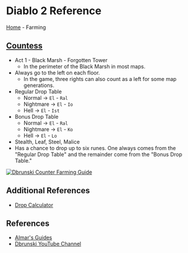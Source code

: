 # Diablo 2 Reference
[Home](index.md) - Farming

## [Countess](https://www.almarsguides.com/Computer/Games/Diablo2/Farming/Locations/Act1/TheCountess/)
- Act 1 - Black Marsh - Forgotten Tower
    - In the perimeter of the Black Marsh in most maps.
- Always go to the left on each floor.
    - In the game, three rights can also count as a left for some map generations.
- Regular Drop Table
    - Normal → `El` - `Ral`
    - Nightmare → `El` - `Io`
    - Hell → `El` - `Ist`
- Bonus Drop Table
    - Normal → `El` - `Ral`
    - Nightmare → `El` - `Ko`
    - Hell → `El` - `Lo`
- Stealth, Leaf, Steel, Malice
- Has a chance to drop up to six runes.  One always comes from the "Regular Drop Table" and the remainder come from the "Bonus Drop Table."

[![Dbrunski Counter Farming Guide](https://img.youtube.com/vi/rqeAVY8DcXE/0.jpg)](https://www.youtube.com/watch?v=rqeAVY8DcXE&t=1s)

## Additional References
- [Drop Calculator](http://dropcalc.silospen.com/item.php)

## References
- [Almar's Guides](https://www.almarsguides.com/Computer/Games/Diablo2/)
- [Dbrunski YouTube Channel](https://www.youtube.com/channel/UCFc8CBNDUFLc1hN5UayNR8g)
